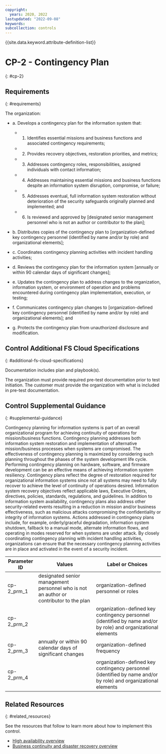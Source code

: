 ```yaml
---
copyright:
  years: 2020, 2022
lastupdated: "2022-09-08"
keywords: 
subcollection: controls
---
```


{{site.data.keyword.attribute-definition-list}}

# CP-2 - Contingency Plan
{: #cp-2}

## Requirements
{: #requirements}

The organization:

- a. Develops a contingency plan for the information system that:

  - 1. Identifies essential missions and business functions and associated contingency requirements;
  - 2. Provides recovery objectives, restoration priorities, and metrics;
  - 3. Addresses contingency roles, responsibilities, assigned individuals with contact information;
  - 4. Addresses maintaining essential missions and business functions despite an information system disruption, compromise, or failure;
  - 5. Addresses eventual, full information system restoration without deterioration of the security safeguards originally planned and implemented; and
  - 6. Is reviewed and approved by [designated senior management personnel who is not an author or contributor to the plan];

- b. Distributes copies of the contingency plan to [organization-defined key contingency personnel (identified by name and/or by role) and organizational elements];

- c. Coordinates contingency planning activities with incident handling activities;

- d. Reviews the contingency plan for the information system [annually or within 90 calendar days of significant changes];

- e. Updates the contingency plan to address changes to the organization, information system, or environment of operation and problems encountered during contingency plan implementation, execution, or testing;

- f. Communicates contingency plan changes to [organization-defined key contingency personnel (identified by name and/or by role) and organizational elements]; and

- g. Protects the contingency plan from unauthorized disclosure and modification.

## Control Additional FS Cloud Specifications
{: #additional-fs-cloud-specifications}

Documentation includes plan and playbook(s).

The organization must provide required pre-test documentation prior to test initiation. The customer must provide the organization with what is included in pre-test documentation.

## Control Supplemental Guidance
{: #supplemental-guidance}

Contingency planning for information systems is part of an overall organizational program for achieving continuity of operations for mission/business functions. Contingency planning addresses both information system restoration and implementation of alternative mission/business processes when systems are compromised. The effectiveness of contingency planning is maximized by considering such planning throughout the phases of the system development life cycle. Performing contingency planning on hardware, software, and firmware development can be an effective means of achieving information system resiliency. Contingency plans reflect the degree of restoration required for organizational information systems since not all systems may need to fully recover to achieve the level of continuity of operations desired. Information system recovery objectives reflect applicable laws, Executive Orders, directives, policies, standards, regulations, and guidelines. In addition to information system availability, contingency plans also address other security-related events resulting in a reduction in mission and/or business effectiveness, such as malicious attacks compromising the confidentiality or integrity of information systems. Actions addressed in contingency plans include, for example, orderly/graceful degradation, information system shutdown, fallback to a manual mode, alternate information flows, and operating in modes reserved for when systems are under attack. By closely coordinating contingency planning with incident handling activities, organizations can ensure that the necessary contingency planning activities are in place and activated in the event of a security incident.

| Parameter ID | Values | Label or Choices |
|---|---|---|
| cp-2_prm_1 | designated senior management personnel who is not an author or contributor to the plan | organization-defined personnel or roles |
| cp-2_prm_2 |  | organization-defined key contingency personnel (identified by name and/or by role) and organizational elements |
| cp-2_prm_3 | annually or within 90 calendar days of significant changes | organization-defined frequency |
| cp-2_prm_4 |  | organization-defined key contingency personnel (identified by name and/or by role) and organizational elements |


## Related Resources
{: #related_resources}

See the resources that follow to learn more about how to implement this control.

- [High availability overview](/docs/framework-financial-services?topic=framework-financial-services-shared-high-availability)
- [Business continuity and disaster recovery overview](/docs/framework-financial-services?topic=framework-financial-services-shared-bcdr)

